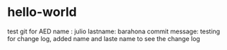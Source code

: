# hello-world
test git for AED
name : julio
lastname: barahona
commit message: testing for change log, added name and laste name to see the change log
